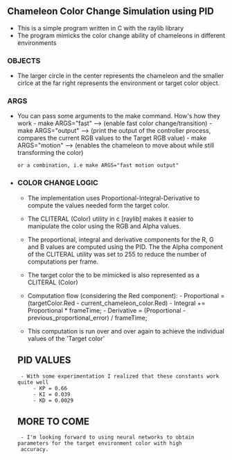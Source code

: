 
## Chameleon Color Change Simulation using PID

 - This is a simple program written in C with the raylib library
 - The program mimicks the color change ability of chameleons in different environments
    
  ### OBJECTS
  - The larger circle in the center represents the chameleon and the smaller cirlce at the far right represents
  the environment or target color object.

  ### ARGS
  - You can pass some arguments to the make command. How's how they work
        - make ARGS="fast" --> (enable fast color change/transition)
        - make ARGS="output" --> (print the output of the controller process, compares the current RGB values to the Target RGB value)
        - make ARGS="motion" --> (enables the chameleon to move about while still transforming the color)

        or a combination, i.e make ARGS="fast motion output"

 - ### COLOR CHANGE LOGIC

    - The implementation uses Proportional-Integral-Derivative to compute the values needed form the target color.

    - The CLITERAL (Color) utility in c [raylib] makes it easier to manipulate the color
    using the RGB and Alpha values.

    - The proportional, integral and derivative components for the R, G and B values are computed using the PID. The 
      the Alpha component of the CLITERAL utility was set to 255 to reduce the number of computations per frame.

    - The target color the to be mimicked is also represented as a CLITERAL (Color)
    
    - Computation flow (considering the Red component):
                    - Proportional = (targetColor.Red - current_chameleon_color.Red)
                    - Integral += Proportional * frameTime;
                    - Derivative = (Proportional - previous_proportional_error) / frameTime;
    
    - This computation is run over and over again to achieve the individual values of the 'Target color'

    ## PID VALUES
        - With some experimentation I realized that these constants work quite well
            - KP = 0.66
            - KI = 0.039
            - KD = 0.0029

    ## MORE TO COME
        - I'm looking forward to using neural networks to obtain parameters for the target environment color with high 
        accuracy. 
